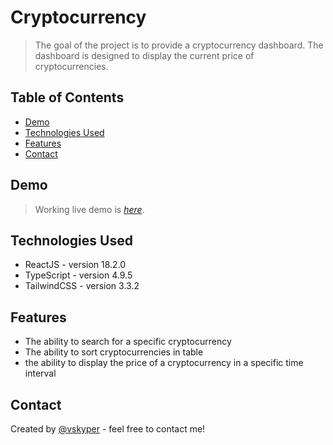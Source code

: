 # Cryptocurrency

> The goal of the project is to provide a cryptocurrency dashboard. The dashboard is designed to display the current price of cryptocurrencies.

## Table of Contents

-   [Demo](#demo)
-   [Technologies Used](#technologies-used)
-   [Features](#features)
-   [Contact](#contact)

## Demo

> Working live demo is [_here_](https://vcryptocurrency.netlify.app/).

## Technologies Used

-   ReactJS - version 18.2.0
-   TypeScript - version 4.9.5
-   TailwindCSS - version 3.3.2

## Features

-   The ability to search for a specific cryptocurrency
-   The ability to sort cryptocurrencies in table
-   the ability to display the price of a cryptocurrency in a specific time interval

## Contact

Created by [@vskyper](mailto:mateuszpiwowarski887@gmail.com) - feel free to contact me!
